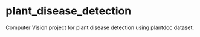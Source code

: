 # plant_disease_detection
Computer Vision project for plant disease detection using plantdoc dataset.
